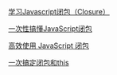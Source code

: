 [学习Javascript闭包（Closure）](http://www.ruanyifeng.com/blog/2009/08/learning_javascript_closures.html)

[一次性搞懂JavaScript闭包](https://www.jianshu.com/p/796e903754f1)

[高效使用 JavaScript 闭包](https://juejin.im/entry/59df405251882551bf7e58c6#comment)

[一次搞定闭包和this](http://hpoenixf.com/%E4%B8%80%E6%AC%A1%E6%90%9E%E5%AE%9A%E9%97%AD%E5%8C%85%E5%92%8Cthis.html)
